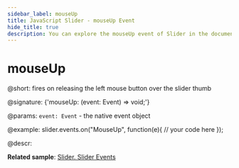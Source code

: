 ```yaml
---
sidebar_label: mouseUp
title: JavaScript Slider - mouseUp Event 
hide_title: true
description: You can explore the mouseUp event of Slider in the documentation of the DHTMLX JavaScript UI library. Browse developer guides and API reference, try out code examples and live demos, and download a free 30-day evaluation version of DHTMLX Suite 7.
---
```

 
# mouseUp

@short: fires on releasing the left mouse button over the slider thumb

@signature: {'mouseUp: (event: Event) => void;'}

@params:
`event: Event` - the native event object

@example:
slider.events.on("MouseUp", function(e){
    // your code here
});

@descr:

**Related sample**: [Slider. Slider Events](https://snippet.dhtmlx.com/sc7ov54z)
